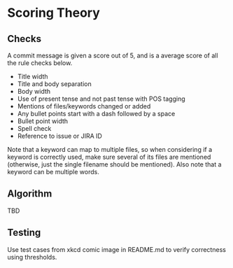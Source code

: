 Scoring Theory
===

Checks
---

A commit message is given a score out of 5, and is a average score of all the
rule checks below.

- Title width
- Title and body separation
- Body width
- Use of present tense and not past tense with POS tagging
- Mentions of files/keywords changed or added
- Any bullet points start with a dash followed by a space
- Bullet point width
- Spell check
- Reference to issue or JIRA ID

Note that a keyword can map to multiple files, so when considering if a keyword
is correctly used, make sure several of its files are mentioned (otherwise, just
the single filename should be mentioned). Also note that a keyword can be multiple
words.

Algorithm
---

TBD

Testing
---

Use test cases from xkcd comic image in README.md to verify correctness using
thresholds.